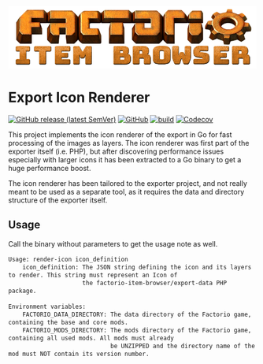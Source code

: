 ![Factorio Item Browser](https://raw.githubusercontent.com/factorio-item-browser/documentation/master/asset/image/logo.png) 

# Export Icon Renderer

[![GitHub release (latest SemVer)](https://img.shields.io/github/v/release/factorio-item-browser/export-icon-renderer)](https://github.com/factorio-item-browser/export-icon-renderer/releases)
[![GitHub](https://img.shields.io/github/license/factorio-item-browser/export-icon-renderer)](LICENSE.md)
[![build](https://img.shields.io/github/workflow/status/factorio-item-browser/export-icon-renderer/CI?logo=github)](https://github.com/factorio-item-browser/export-icon-renderer/actions)
[![Codecov](https://img.shields.io/codecov/c/gh/factorio-item-browser/export-icon-renderer?logo=codecov)](https://codecov.io/gh/factorio-item-browser/export-icon-renderer)

This project implements the icon renderer of the export in Go for fast processing of the images as layers. The icon
renderer was first part of the exporter itself (i.e. PHP), but after discovering performance issues especially with
larger icons it has been extracted to a Go binary to get a huge performance boost. 

The icon renderer has been tailored to the exporter project, and not really meant to be used as a separate tool, as it
requires the data and directory structure of the exporter itself.

## Usage

Call the binary without parameters to get the usage note as well.

```
Usage: render-icon icon_definition
    icon_definition: The JSON string defining the icon and its layers to render. This string must represent an Icon of
                     the factorio-item-browser/export-data PHP package.

Environment variables:
    FACTORIO_DATA_DIRECTORY: The data directory of the Factorio game, containing the base and core mods.
    FACTORIO_MODS_DIRECTORY: The mods directory of the Factorio game, containing all used mods. All mods must already
                             be UNZIPPED and the directory name of the mod must NOT contain its version number.
```